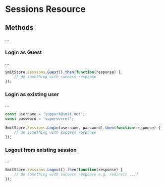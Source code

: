 # Sessions Resource

## Methods
...

### Login as Guest
...

```js
SmitStore.Sessions.Guest().then(function(response) {
    // do something with success response
});
```

### Login as existing user
...

```js
const username = 'support@smit.net';
const password = 'supersecret';

SmitStore.Sessions.Login(username, password).then(function(response) {
    // do something with success response
});
```

### Logout from existing session
...

```js
SmitStore.Sessions.Logout().then(function(response) {
    // do something with success response e.g. redirect ...?
});
```
